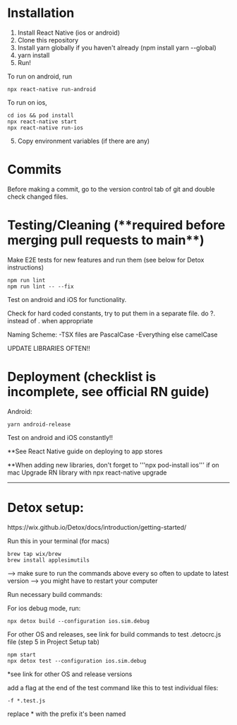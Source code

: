 <h1>Installation</h1>

1. Install React Native (ios or android)
2. Clone this repository
3. Install yarn globally if you haven't already (npm install yarn --global)
4. yarn install
5. Run!

To run on android, run
```
npx react-native run-android
```

To run on ios,
```
cd ios && pod install
npx react-native start
npx react-native run-ios
```

5. Copy environment variables (if there are any)

<h1>Commits</h1>

Before making a commit, go to the version control tab of git and double check changed files.

<h1>Testing/Cleaning (**required before merging pull requests to main**)</h1>

Make E2E tests for new features and run them
(see below for Detox instructions)

```
npm run lint
npm run lint -- --fix
```

Test on android and iOS for functionality.

Check for hard coded constants, try to put them in a separate file.
do ?. instead of . when appropriate

Naming Scheme:
-TSX files are PascalCase
-Everything else camelCase

UPDATE LIBRARIES OFTEN!!

<h1>Deployment (checklist is incomplete, see official RN guide)</h1>
Android: 

```
yarn android-release
```

Test on android and iOS constantly!!

**See React Native guide on deploying to app stores

**When adding new libraries, don't forget to '''npx pod-install ios''' if on mac
Upgrade RN library with npx react-native upgrade

------------

<h1>Detox setup:</h1>
https://wix.github.io/Detox/docs/introduction/getting-started/

Run this in your terminal (for macs)
```
brew tap wix/brew
brew install applesimutils
```
--> make sure to run the commands above every so often to update to latest version
--> you might have to restart your computer

Run necessary build commands:

For ios debug mode, run:

```
npx detox build --configuration ios.sim.debug
```

For other OS and releases, see link for build commands to test .detocrc.js file (step 5 in Project Setup tab)

```
npm start
npx detox test --configuration ios.sim.debug
```
*see link for other OS and release versions

add a flag at the end of the test command like this to test individual files:
```
-f *.test.js
```

replace * with the prefix it's been named